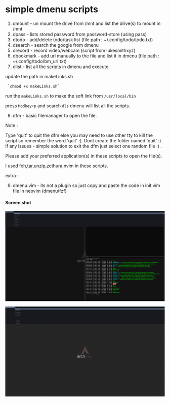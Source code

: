 simple dmenu scripts
=====================

1. dmount - un mount the drive from /mnt and list the drive(s) to mount in /mnt
2. dpass  - lists stored password from password-store (using pass)
3. dtodo  - add/delete todo/task list (file path : ~/.config/todo/todo.txt)
4. dsearch - search the google from dmenu
5. drecord - record video/webcam (script from lukesmithxyz)
6. dbookmark - add url manually to the file and list it in dmenu (file path : ~/.config/todo/bm_url.txt)
7. dlist - list all the scripts in dmenu and execute

update the path in makeLinks.sh

     `chmod +x makeLinks.sh`

run the `makeLinks.sh` to make the soft link from `/usr/local/bin`

press `Modkey+p` and search `dls` dmenu will list all the scripts.


8. dfm    - basic filemanager to open the file.

Note :

Type 'quit' to quit the dfm  else you may need to use other tty to kill the script so remember the word 'quit' :).
Dont create the folder named 'quit' :)   .
If any issues - simple solution to exit the dfm just select one random file :) .

Please add your preferred application(s) in these scripts to open the file(s).

I used feh,tar,unzip,zethura,nvim in these scripts. 


extra :

9. dmenu.vim -  its not a plugin so just copy and paste the code in init.vim file in neovim (dmenu/fzf)



#### Screen shot
 
![dmenu list](https://github.com/viyoriya/dmenuScripts/blob/master/screenshots/2021-05-19-09-25-34.png)

![dmenu file manager](https://github.com/viyoriya/dmenuScripts/blob/master/screenshots/2021-05-19-09-29-31.png)

